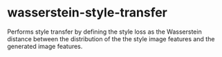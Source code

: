 # wasserstein-style-transfer
Performs style transfer by defining the style loss as the Wasserstein distance between the distribution of the the style image features and the generated image features.
